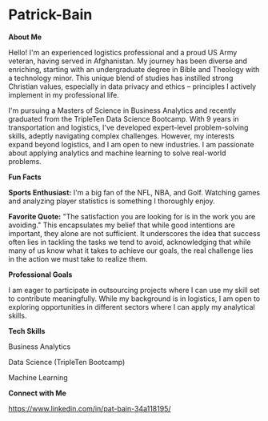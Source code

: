 # Patrick-Bain

**About Me**

  Hello! I'm an experienced logistics professional and a proud US Army veteran, having served in Afghanistan. My journey has been diverse and enriching, starting with an undergraduate degree in Bible and Theology with a technology minor. This unique blend of studies has instilled strong Christian values, especially in data privacy and ethics – principles I actively implement in my professional life.
  
  I'm pursuing a Masters of Science in Business Analytics and recently graduated from the TripleTen Data Science Bootcamp. With 9 years in transportation and logistics, I've developed expert-level problem-solving skills, adeptly navigating complex challenges. However, my interests expand beyond logistics, and I am open to new industries. I am passionate about applying analytics and machine learning to solve real-world problems.

**Fun Facts**
  
  **Sports Enthusiast:** I'm a big fan of the NFL, NBA, and Golf. Watching games and analyzing player statistics is something I thoroughly enjoy.
  
  **Favorite Quote:** "The satisfaction you are looking for is in the work you are avoiding." This encapsulates my belief that while good intentions are important, they alone are not sufficient. It underscores the idea that success often lies in tackling the tasks we tend to    avoid, acknowledging that while many of us know what it takes to achieve our goals, the real challenge lies in the action we must take to realize them.

**Professional Goals**
  
  I am eager to participate in outsourcing projects where I can use my skill set to contribute meaningfully. While my background is in logistics, I am open to exploring opportunities in different sectors where I can apply my analytical skills.

**Tech Skills**
  
  Business Analytics
 
  Data Science (TripleTen Bootcamp)
 
  Machine Learning

**Connect with Me**
 
  https://www.linkedin.com/in/pat-bain-34a118195/

